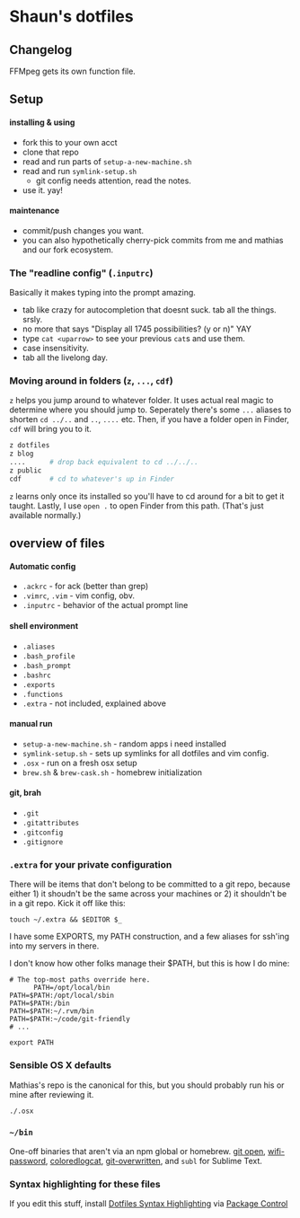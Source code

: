 # Shaun's dotfiles

## Changelog

FFMpeg gets its own function file.

## Setup

#### installing & using

- fork this to your own acct
- clone that repo
- read and run parts of `setup-a-new-machine.sh`
- read and run `symlink-setup.sh`
  - git config needs attention, read the notes.
- use it. yay!

#### maintenance

- commit/push changes you want.
- you can also hypothetically cherry-pick commits from me and mathias and our fork ecosystem.

### The "readline config" (`.inputrc`)

Basically it makes typing into the prompt amazing.

- tab like crazy for autocompletion that doesnt suck. tab all the things. srsly.
- no more <tab><tab> that says "Display all 1745 possibilities? (y or n)" YAY
- type `cat <uparrow>` to see your previous `cat`s and use them.
- case insensitivity.
- tab all the livelong day.

### Moving around in folders (`z`, `...`, `cdf`)

`z` helps you jump around to whatever folder. It uses actual real magic to determine where you should jump to. Seperately there's some `...` aliases to shorten `cd ../..` and `..`, `....` etc. Then, if you have a folder open in Finder, `cdf` will bring you to it.

```sh
z dotfiles
z blog
....      # drop back equivalent to cd ../../..
z public
cdf       # cd to whatever's up in Finder
```

`z` learns only once its installed so you'll have to cd around for a bit to get it taught.
Lastly, I use `open .` to open Finder from this path. (That's just available normally.)

## overview of files

#### Automatic config

- `.ackrc` - for ack (better than grep)
- `.vimrc`, `.vim` - vim config, obv.
- `.inputrc` - behavior of the actual prompt line

#### shell environment

- `.aliases`
- `.bash_profile`
- `.bash_prompt`
- `.bashrc`
- `.exports`
- `.functions`
- `.extra` - not included, explained above

#### manual run

- `setup-a-new-machine.sh` - random apps i need installed
- `symlink-setup.sh` - sets up symlinks for all dotfiles and vim config.
- `.osx` - run on a fresh osx setup
- `brew.sh` & `brew-cask.sh` - homebrew initialization

#### git, brah

- `.git`
- `.gitattributes`
- `.gitconfig`
- `.gitignore`

### `.extra` for your private configuration

There will be items that don't belong to be committed to a git repo, because either 1) it shoudn't be the same across your machines or 2) it shouldn't be in a git repo. Kick it off like this:

`touch ~/.extra && $EDITOR $_`

I have some EXPORTS, my PATH construction, and a few aliases for ssh'ing into my servers in there.

I don't know how other folks manage their \$PATH, but this is how I do mine:

```shell
# The top-most paths override here.
      PATH=/opt/local/bin
PATH=$PATH:/opt/local/sbin
PATH=$PATH:/bin
PATH=$PATH:~/.rvm/bin
PATH=$PATH:~/code/git-friendly
# ...

export PATH
```

### Sensible OS X defaults

Mathias's repo is the canonical for this, but you should probably run his or mine after reviewing it.

```bash
./.osx
```

### `~/bin`

One-off binaries that aren't via an npm global or homebrew. [git open](https://github.com/paulirish/git-open), [wifi-password](https://github.com/rauchg/wifi-password), [coloredlogcat](https://developer.sinnerschrader-mobile.com/colored-logcat-reloaded/507/), [git-overwritten](https://github.com/mislav/dotfiles/blob/master/bin/git-overwritten), and `subl` for Sublime Text.

### Syntax highlighting for these files

If you edit this stuff, install [Dotfiles Syntax Highlighting](https://github.com/mattbanks/dotfiles-syntax-highlighting-st2) via [Package Control](http://wbond.net/sublime_packages/package_control)
